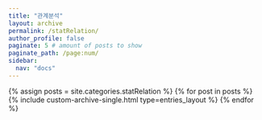 ```yaml
---
title: "관계분석"
layout: archive
permalink: /statRelation/
author_profile: false
paginate: 5 # amount of posts to show
paginate_path: /page:num/
sidebar:
  nav: "docs"
---
```

<!-- 카테고리가 동일분류로 된것 만큼 루프 -->
{% assign posts = site.categories.statRelation %}
  {% for post in posts %}
    {% include custom-archive-single.html type=entries_layout %}
  {% endfor %}
  
